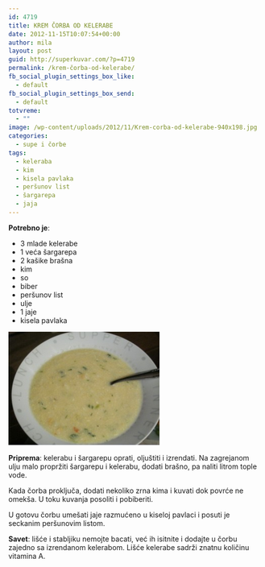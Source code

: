 ```yaml
---
id: 4719
title: KREM ČORBA OD KELERABE
date: 2012-11-15T10:07:54+00:00
author: mila
layout: post
guid: http://superkuvar.com/?p=4719
permalink: /krem-čorba-od-kelerabe/
fb_social_plugin_settings_box_like:
  - default
fb_social_plugin_settings_box_send:
  - default
totvreme:
  - ""
image: /wp-content/uploads/2012/11/Krem-corba-od-kelerabe-940x198.jpg
categories:
  - supe i čorbe
tags:
  - keleraba
  - kim
  - kisela pavlaka
  - peršunov list
  - šargarepa
  - jaja
---
```

**Potrebno je**:

  * 3 mlade kelerabe
  * 1 veća šargarepa
  * 2 kašike brašna
  * kim
  * so
  * biber
  * peršunov list
  * ulje
  * 1 jaje
  * kisela pavlaka

<img class="alignnone size-medium wp-image-4720" title="Krem corba od kelerabe" src="/wp-content/uploads/2012/11/Krem-corba-od-kelerabe-300x225.jpg" alt="" width="300" height="225" /> 

**Priprema**: kelerabu i šargarepu oprati, oljuštiti i izrendati. Na zagrejanom ulju malo propržiti šargarepu i kelerabu, dodati brašno, pa naliti litrom tople vode.

Kada čorba proključa, dodati nekoliko zrna kima i kuvati dok povrće ne omekša. U toku kuvanja posoliti i pobiberiti.

U gotovu čorbu umešati jaje razmućeno u kiseloj pavlaci i posuti je seckanim peršunovim listom.

**Savet**: lišće i stabljiku nemojte bacati, već ih isitnite i dodajte u čorbu zajedno sa izrendanom kelerabom. Lišće kelerabe sadrži znatnu količinu vitamina A.